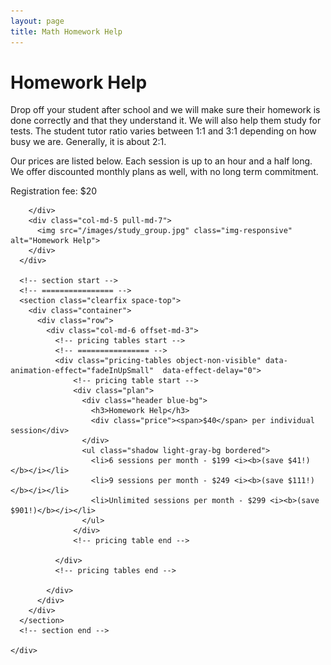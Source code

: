 ```yaml
---
layout: page
title: Math Homework Help
---
```


<!-- main start -->
<div class="main col-12">
  <div class="row">
    <div class="col-md-12">
      <h1 class="page-title">Homework Help</h1>
      <div class="separator-2"></div>
      <div class="row">
        <div class="col-md-7 push-md-5">
          <p>Drop off your student after school and we will make sure their homework is done correctly and that they understand it.  We will also help them study for tests.  The student tutor ratio varies between 1:1 and 3:1 depending on how busy we are.  Generally, it is about 2:1.</p>
          <p>Our prices are listed below.  Each session is up to an hour and a half long.  We offer discounted monthly plans as well, with no long term commitment.</p>
          <p>Registration fee: $20</p>
                  
        </div>
        <div class="col-md-5 pull-md-7">
          <img src="/images/study_group.jpg" class="img-responsive" alt="Homework Help">
        </div>
      </div>

      <!-- section start -->
      <!-- ================ -->
      <section class="clearfix space-top">
        <div class="container">
          <div class="row">
            <div class="col-md-6 offset-md-3">
              <!-- pricing tables start -->
              <!-- ================ -->
              <div class="pricing-tables object-non-visible" data-animation-effect="fadeInUpSmall"  data-effect-delay="0">
                  <!-- pricing table start -->
                  <div class="plan">
                    <div class="header blue-bg">
                      <h3>Homework Help</h3>
                      <div class="price"><span>$40</span> per individual session</div>
                    </div>
                    <ul class="shadow light-gray-bg bordered">
                      <li>6 sessions per month - $199 <i><b>(save $41!)</b></i></li>
                      <li>9 sessions per month - $249 <i><b>(save $111!)</b></i></li>
                      <li>Unlimited sessions per month - $299 <i><b>(save $901!)</b></i></li>
                    </ul>
                  </div>
                  <!-- pricing table end -->
                  
              </div>
              <!-- pricing tables end -->

            </div>
          </div>
        </div>
      </section>
      <!-- section end -->

    </div>
  </div>
</div>
<!-- main end -->